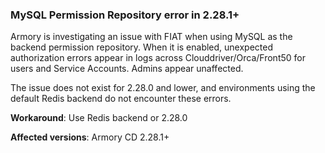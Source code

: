 ### MySQL Permission Repository error in 2.28.1+

Armory is investigating an issue with FIAT when using MySQL as the backend permission repository.  When it is enabled, unexpected authorization errors appear in logs across Clouddriver/Orca/Front50 for users and Service Accounts.  Admins appear unaffected.

The issue does not exist for 2.28.0 and lower, and environments using the default Redis backend do not encounter these errors.

**Workaround**: Use Redis backend or 2.28.0 

**Affected versions**: Armory CD 2.28.1+